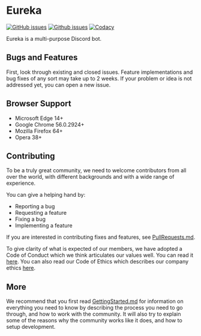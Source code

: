 <!--
===-----------------------------------------------------------------------------------===
Copyright (c) 2021 Calinescu Mihai

For copying notice, see https://github.com/CMihai99/eureka/blob/main/COPYING.
For licenses we use, see https://github.com/CMihai99/eureka/tree/main/LICENSES.
===-----------------------------------------------------------------------------------===
-->

# Eureka

[![GitHub issues](https://img.shields.io/github/issues/CMihai99/eureka)](https://github.com/CMihai99/eureka/issues?q=is%3Aissue+is%3Aopen)
[![Github issues](https://img.shields.io/github/issues-closed/CMihai99/eureka)](https://github.com/CMihai99/eureka/issues?q=is%3Aissue+is%3Aclosed)
[![Codacy](https://img.shields.io/codacy/grade/1c465ea636c44e36b0c4a65d03d51d92)](https://app.codacy.com/gh/CMihai99/eureka/dashboard)

Eureka is a multi-purpose Discord bot.

## Bugs and Features

First, look through existing and closed issues. Feature implementations and
bug fixes of any sort may take up to 2 weeks. If your problem or idea is not
addressed yet, you can open a new issue.

## Browser Support

-   Microsoft Edge 14+
-   Google Chrome 56.0.2924+
-   Mozilla Firefox 64+
-   Opera 38+

## Contributing

To be a truly great community, we need to welcome contributors from all over
the world, with different backgrounds and with a wide range of experience.

You can give a helping hand by:

-   Reporting a bug
-   Requesting a feature
-   Fixing a bug
-   Implementing a feature

If you are interested in contributing fixes and features, see [PullRequests.md](https://github.com/CMihai99/eureka/blob/main/docs/how-to/maintaining/PullRequests.md).

To give clarity of what is expected of our members, we have adopted
a Code of Conduct which we think articulates our values well.
You can read it [here](https://github.com/CMihai99/eureka/blob/main/docs/CodeOfConduct.md).
You can also read our Code of Ethics which describes our company ethics [here](https://github.com/CMihai99/eureka/blob/main/docs/CodeOfEthics.md).

## More

We recommend that you first read [GettingStarted.md](https://github.com/CMihai99/eureka/blob/main/docs/how-to/GettingStarted.md)
for information on everything you need to know by describing the process
you need to go through, and how to work with the community. It will also
try to explain some of the reasons why the community works like it does,
and how to setup development.
